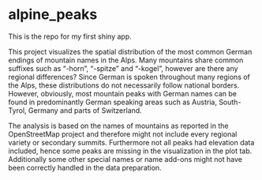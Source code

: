 # alpine_peaks

This is the repo for my first shiny app.

This project visualizes the spatial distribution of the most common German endings of mountain names in the Alps. Many mountains share common suffixes such as “-horn”, “-spitze” and “-kogel”, however are there any regional differences? Since German is spoken throughout many regions of the Alps, these distributions do not necessarily follow national borders. However, obviously, most mountain peaks with German names can be found in predominantly German speaking areas such as Austria, South-Tyrol, Germany and parts of Switzerland.

The analysis is based on the names of mountains as reported in the OpenStreetMap project and therefore might not include every regional variety or secondary summits. Furthermore not all peaks had elevation data included, hence some peaks are missing in the visualization in the plot tab. Additionally some other special names or name add-ons might not have been correctly handled in the data preparation.
